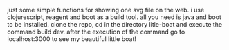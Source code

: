 just some simple functions for showing one svg file on the web. i use clojurescript, reagent and boot as a build tool.
all you need is java and boot to be installed.
clone the repo, cd in the directory litle-boat and execute the command build dev.
after the execution of the command go to localhost:3000 to see my beautiful little boat!
